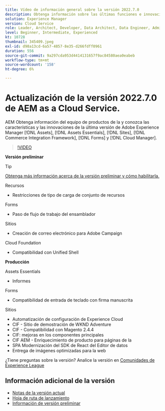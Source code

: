 ```yaml
---
title: Vídeo de información general sobre la versión 2022.7.0
description: Obtenga información sobre las últimas funciones e innovaciones de la versión 2022.7.0 para Adobe Experience Manager [!DNL Assets Essentials], [!DNL Sites], [!DNL Screens], [!DNL Forms] y [!DNL Cloud Foundation].
solution: Experience Manager
version: Cloud Service
role: Leader, Architect, Developer, Data Architect, Data Engineer, Admin, User
level: Beginner, Intermediate, Experienced
kt: 10728
thumbnail: 345409.jpeg
exl-id: d98a13cd-6a57-4857-8e35-d266fdff0961
duration: 556
source-git-commit: 9a297cda953d4414131657f9ac84580aea0eabeb
workflow-type: tm+mt
source-wordcount: '158'
ht-degree: 6%

---
```


# Actualización de la versión 2022.7.0 de AEM as a Cloud Service.

AEM Obtenga información del equipo de productos de la y conozca las características y las innovaciones de la última versión de Adobe Experience Manager [!DNL Assets], [!DNL Assets Essentials], [!DNL Sites], [!DNL Commerce Integration Framework], [!DNL Forms] y [!DNL Cloud Manager].

>[!VIDEO](https://video.tv.adobe.com/v/345409/?quality=12&learn=on)

**Versión preliminar**

>[!TIP]
>
>[Obtenga más información acerca de la versión preliminar y cómo habilitarla.](https://experienceleague.adobe.com/docs/experience-manager-cloud-service/content/release-notes/prerelease.html)

Recursos

* Restricciones de tipo de carga de conjunto de recursos

Forms

* Paso de flujo de trabajo del ensamblador

Sitios

* Creación de correo electrónico para Adobe Campaign

Cloud Foundation

* Compatibilidad con Unified Shell

**Producción**

Assets Essentials

* Informes

Forms

* Compatibilidad de entrada de teclado con firma manuscrita

Sitios

* Automatización de configuración de Experience Cloud
* CIF - Sitio de demostración de WKND Adventure
* CIF - Compatibilidad con Magento 2.4.4
* CIF: mejoras en los componentes principales
* CIF AEM - Enriquecimiento de producto para páginas de la
* SPA Modernización del SDK de React del Editor de datos
* Entrega de imágenes optimizadas para la web

¿Tiene preguntas sobre la versión?  Analice la versión en [Comunidades de Experience League](https://adobe.ly/3paYDAo)

## Información adicional de la versión

* [Notas de la versión actual](https://experienceleague.adobe.com/docs/experience-manager-cloud-service/content/release-notes/home.html?lang=es)
* [Hoja de ruta de lanzamiento](https://experienceleague.adobe.com/docs/experience-manager-release-information/aem-release-updates/update-releases-roadmap.html?lang=es)
* [Información de versión preliminar](https://experienceleague.adobe.com/docs/experience-manager-cloud-service/content/release-notes/prerelease.html)
